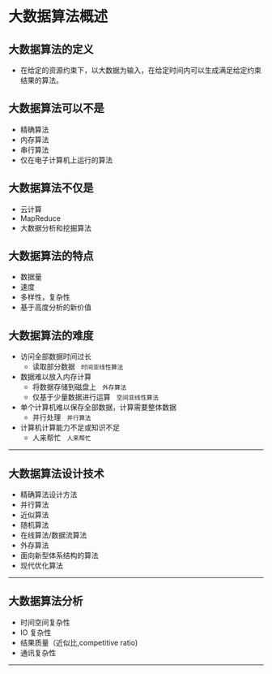 # 大数据算法概述

## 大数据算法的定义

* 在给定的资源约束下，以大数据为输入，在给定时间内可以生成满足给定约束结果的算法。

## 大数据算法可以不是

* 精确算法
* 内存算法
* 串行算法
* 仅在电子计算机上运行的算法

## 大数据算法不仅是

* 云计算
* MapReduce
* 大数据分析和挖掘算法

## 大数据算法的特点

* 数据量
* 速度
* 多样性，复杂性
* 基于高度分析的新价值

## 大数据算法的难度

* 访问全部数据时间过长
  * 读取部分数据                    &nbsp;    `时间亚线性算法`
* 数据难以放入内存计算
  * 将数据存储到磁盘上               &nbsp;    `外存算法`
  * 仅基于少量数据进行运算           &nbsp;    `空间亚线性算法`
* 单个计算机难以保存全部数据，计算需要整体数据
  * 并行处理                         &nbsp;     `并行算法`
* 计算机计算能力不足或知识不足
  * 人来帮忙                         &nbsp;      `人来帮忙`

***

## 大数据算法设计技术

* 精确算法设计方法
* 并行算法
* 近似算法
* 随机算法
* 在线算法/数据流算法
* 外存算法
* 面向新型体系结构的算法
* 现代优化算法

***

## 大数据算法分析

* 时间空间复杂性
* IO 复杂性
* 结果质量（近似比,competitive ratio)
* 通讯复杂性

***
